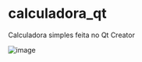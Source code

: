 # calculadora_qt
 Calculadora simples feita no Qt Creator

 
![image](https://github.com/caiosbrl7/calculadora_qt/assets/143336607/44a5319f-dc2b-4111-b1fe-5376ccb09b38)
